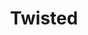 ---
title:  Twisted
kunstenaar: Pavel Knapek
expositie: Keramiek 2018
tekoop: ja
prijs: 500
techniek: Porselein
afmetingen: H. 39 cm. – B. 27 cm. – D. 2 cm.
---